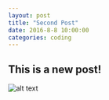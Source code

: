 ```yaml
---
layout: post
title: "Second Post"
date: 2016-8-8 10:00:00
categories: coding
---
```


## This is a new post!

![alt text](http://i.imgur.com/Gc3bBGY.jpg "Alt text example yo")
